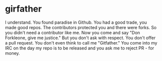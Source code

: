 # girfather

 I understand. You found paradise in Github. You had a good trade, you made good repos. The contributors protected you and there were forks. So you didn't need a contributor like me. Now you come and say "Don Forkleone, give me justice." But you don't ask with respect. You don't offer a pull request. You don't even think to call me "Gitfather." You come into my IRC on the day my repo is to be released and you ask me to reject PR - for money.

